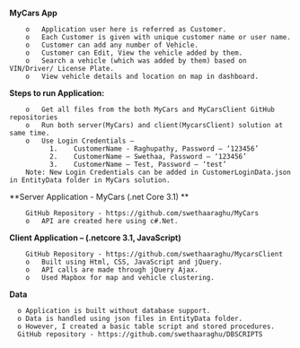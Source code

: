 **MyCars App**

        o	Application user here is referred as Customer. 
        o	Each Customer is given with unique customer name or user name.
        o	Customer can add any number of Vehicle.
        o	Customer can Edit, View the vehicle added by them.
        o	Search a vehicle (which was added by them) based on VIN/Driver/ License Plate.
        o	View vehicle details and location on map in dashboard.
        
**Steps to run Application:**

        o	Get all files from the both MyCars and MyCarsClient GitHub repositories
        o	Run both server(MyCars) and client(MycarsClient) solution at same time.
        o	Use Login Credentials – 
              1.	CustomerName - Raghupathy, Password – ‘123456’
              2.	CustomerName – Swethaa, Password – ‘123456’
              3.	CustomerName – Test, Password – ‘test’
        Note: New Login Credentials can be added in CustomerLoginData.json in EntityData folder in MyCars solution.
        
**Server Application - MyCars (.net Core 3.1)  **  

        GitHub Repository - https://github.com/swethaaraghu/MyCars
        o	API are created here using c#.Net.
       
**Client Application – (.netcore 3.1, JavaScript)**

        GitHub Repository - https://github.com/swethaaraghu/MycarsClient
        o	Built using Html, CSS, JavaScript and jQuery.
        o	API calls are made through jQuery Ajax.
        o	Used Mapbox for map and vehicle clustering.

**Data**

      o	Application is built without database support.
      o	Data is handled using json files in EntityData folder.
      o	However, I created a basic table script and stored procedures.
      GitHub repository - https://github.com/swethaaraghu/DBSCRIPTS
 

